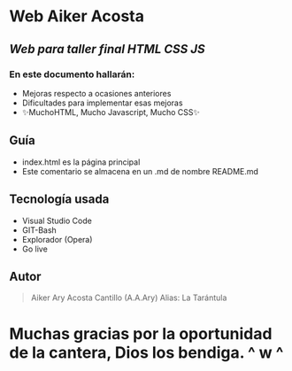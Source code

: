 # Web Aiker Acosta
## _Web para taller final HTML CSS JS_
### En este documento hallarán:
- Mejoras respecto a ocasiones anteriores
- Dificultades para implementar esas mejoras
- ✨MuchoHTML, Mucho Javascript, Mucho CSS✨

## Guía

- index.html es la página principal
- Este comentario se almacena en un .md de nombre README.md

## Tecnología usada
- Visual Studio Code
- GIT-Bash
- Explorador (Opera)
- Go live

## Autor
>Aiker Ary Acosta Cantillo (A.A.Ary)
>Alias: La Tarántula

# Muchas gracias por la oportunidad de la cantera, Dios los bendiga. ^ w ^